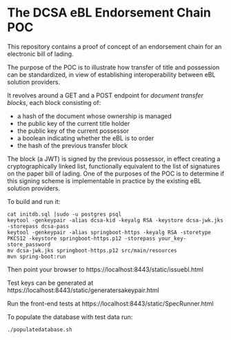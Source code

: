 The DCSA eBL Endorsement Chain POC
==================================

This repository contains a proof of concept of an endorsement chain for an electronic bill of lading.

The purpose of the POC is to illustrate how transfer of title and possession can be standardized, in view of establishing interoperability between eBL solution providers.

It revolves around a GET and a POST endpoint for *document transfer blocks*, each block consisting of:

 * a hash of the document whose ownership is managed
 * the public key of the current title holder
 * the public key of the current possessor
 * a boolean indicating whether the eBL is to order
 * the hash of the previous transfer block

The block (a JWT) is signed by the previous possessor, in effect creating a cryptographically linked list, functionally equivalent to the list of signatures on the paper bill of lading. One of the purposes of the POC is to determine if this signing scheme is implementable in practice by the existing eBL solution providers.

To build and run it:
```
cat initdb.sql |sudo -u postgres psql
keytool -genkeypair -alias dcsa-kid -keyalg RSA -keystore dcsa-jwk.jks -storepass dcsa-pass
keytool -genkeypair -alias springboot-https -keyalg RSA -storetype PKCS12 -keystore springboot-https.p12 -storepass your_key-store_password
mv dcsa-jwk.jks springboot-https.p12 src/main/resources
mvn spring-boot:run
```

Then point your browser to https://localhost:8443/static/issuebl.html

Test keys can be generated at https://localhost:8443/static/generatersakeypair.html

Run the front-end tests at https://localhost:8443/static/SpecRunner.html

To populate the database with test data run:
```
./populatedatabase.sh
```
